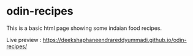 # odin-recipes
This is a basic html page showing some indaian food recipes.


Live preview : https://deekshaphaneendrareddyummadi.github.io/odin-recipes/
